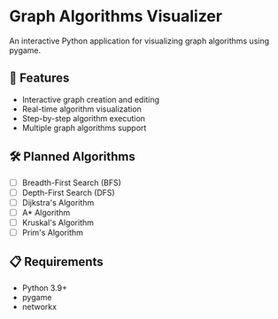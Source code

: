 # Graph Algorithms Visualizer

An interactive Python application for visualizing graph algorithms using pygame.

## 🚀 Features

- Interactive graph creation and editing
- Real-time algorithm visualization
- Step-by-step algorithm execution
- Multiple graph algorithms support

## 🛠️ Planned Algorithms

- [ ] Breadth-First Search (BFS)
- [ ] Depth-First Search (DFS)
- [ ] Dijkstra's Algorithm
- [ ] A* Algorithm
- [ ] Kruskal's Algorithm
- [ ] Prim's Algorithm

## 📋 Requirements

- Python 3.9+
- pygame
- networkx
